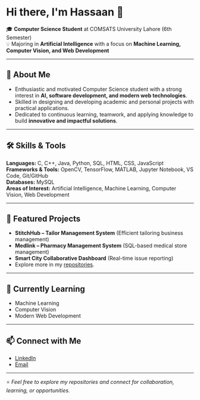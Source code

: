 # Hi there, I'm Hassaan 👋  

🎓 **Computer Science Student** at COMSATS University Lahore (6th Semester)  
💡 Majoring in **Artificial Intelligence** with a focus on **Machine Learning, Computer Vision, and Web Development**  

---

## 🚀 About Me
- Enthusiastic and motivated Computer Science student with a strong interest in **AI, software development, and modern web technologies**.  
- Skilled in designing and developing academic and personal projects with practical applications.  
- Dedicated to continuous learning, teamwork, and applying knowledge to build **innovative and impactful solutions**.  

---

## 🛠️ Skills & Tools
**Languages:** C, C++, Java, Python, SQL, HTML, CSS, JavaScript 
**Frameworks & Tools:** OpenCV, TensorFlow, MATLAB, Jupyter Notebook, VS Code, Git/GitHub  
**Databases:** MySQL  
**Areas of Interest:** Artificial Intelligence, Machine Learning, Computer Vision, Web Development  

---

## 📂 Featured Projects
- **StitchHub – Tailor Management System** (Efficient tailoring business management)  
- **Medlink – Pharmacy Management System** (SQL-based medical store management)  
- **Smart City Collaborative Dashboard** (Real-time issue reporting)  
- Explore more in my [repositories](https://github.com/Hassaan-Asghar?tab=repositories).  

---

## 🌱 Currently Learning
- Machine Learning  
- Computer Vision 
- Modern Web Development  

---

## 📫 Connect with Me
- [LinkedIn](https://www.linkedin.com/in/hassaan-asghar-2002y/)  
- [Email](mailto:hassaanasghar2020@gmail.com)  

---

⭐️ *Feel free to explore my repositories and connect for collaboration, learning, or opportunities.*  

